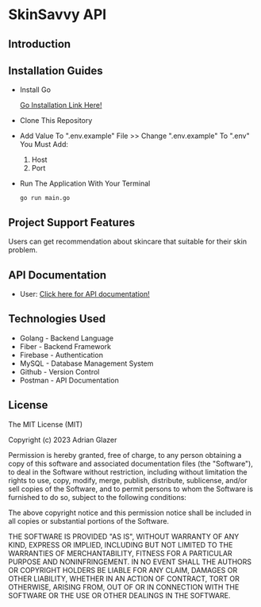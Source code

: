 # SkinSavvy API

## Introduction 

## Installation Guides

* Install Go 

    [Go Installation Link Here!](https://go.dev/doc/install)

* Clone This Repository


* Add Value To ".env.example" File >> Change ".env.example" To ".env"
    You Must Add:
    1. Host
    2. Port 

* Run The Application With Your Terminal

    ```
    go run main.go
    ``` 

## Project Support Features

Users can get recommendation about skincare that suitable for their skin problem.

## API Documentation
* User: [Click here for API documentation!](https://documenter.getpostman.com/view/25551317/2s9YsJDDW3)

## Technologies Used
* Golang - Backend Language
* Fiber - Backend Framework
* Firebase - Authentication
* MySQL - Database Management System
* Github - Version Control
* Postman - API Documentation

## License

The MIT License (MIT)

Copyright (c) 2023 Adrian Glazer

Permission is hereby granted, free of charge, to any person obtaining a copy of this software and associated documentation files (the "Software"), to deal in the Software without restriction, including without limitation the rights to use, copy, modify, merge, publish, distribute, sublicense, and/or sell copies of the Software, and to permit persons to whom the Software is furnished to do so, subject to the following conditions:

The above copyright notice and this permission notice shall be included in all copies or substantial portions of the Software.

THE SOFTWARE IS PROVIDED "AS IS", WITHOUT WARRANTY OF ANY KIND, EXPRESS OR IMPLIED, INCLUDING BUT NOT LIMITED TO THE WARRANTIES OF MERCHANTABILITY, FITNESS FOR A PARTICULAR PURPOSE AND NONINFRINGEMENT. IN NO EVENT SHALL THE AUTHORS OR COPYRIGHT HOLDERS BE LIABLE FOR ANY CLAIM, DAMAGES OR OTHER LIABILITY, WHETHER IN AN ACTION OF CONTRACT, TORT OR OTHERWISE, ARISING FROM, OUT OF OR IN CONNECTION WITH THE SOFTWARE OR THE USE OR OTHER DEALINGS IN THE SOFTWARE.